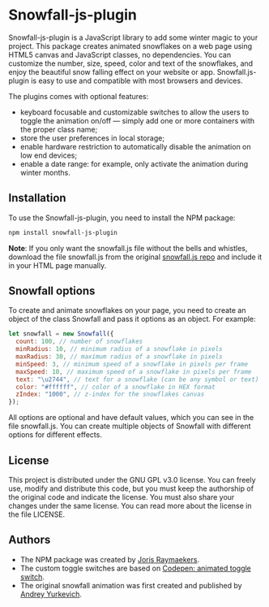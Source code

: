 # Snowfall-js-plugin

Snowfall-js-plugin is a JavaScript library to add some winter magic to your project. This package creates animated snowflakes on a web page using HTML5 canvas and JavaScript classes, no dependencies. You can customize the number, size, speed, color and text of the snowflakes, and enjoy the beautiful snow falling effect on your website or app. Snowfall.js-plugin is easy to use and compatible with most browsers and devices.

The plugins comes with optional features:

- keyboard focusable and customizable switches to allow the users to toggle the animation on/off — simply add one or more containers with the proper class name;
- store the user preferences in local storage;
- enable hardware restriction to automatically disable the animation on low end devices;
- enable a date range: for example, only activate the animation during winter months.

## Installation

To use the Snowfall-js-plugin, you need to install the NPM package:

```bash
npm install snowfall-js-plugin
```

**Note**: If you only want the snowfall.js file without the bells and whistles, download the file snowfall.js from the original [snowfall.js repo](https://github.com/Andrey-1988-dev/snowfall-js) and include it in your HTML page manually.

## Snowfall options

To create and animate snowflakes on your page, you need to create an object of the class Snowfall and pass it options as an object. For example:

```javascript
let snowfall = new Snowfall({
  count: 100, // number of snowflakes
  minRadius: 10, // minimum radius of a snowflake in pixels
  maxRadius: 30, // maximum radius of a snowflake in pixels
  minSpeed: 3, // minimum speed of a snowflake in pixels per frame
  maxSpeed: 10, // maximum speed of a snowflake in pixels per frame
  text: "\u2744", // text for a snowflake (can be any symbol or text)
  color: "#ffffff", // color of a snowflake in HEX format
  zIndex: "1000", // z-index for the snowflakes canvas
});
```

All options are optional and have default values, which you can see in the file snowfall.js. You can create multiple objects of Snowfall with different options for different effects.

## License

This project is distributed under the GNU GPL v3.0 license. You can freely use, modify and distribute this code, but you must keep the authorship of the original code and indicate the license. You must also share your changes under the same license. You can read more about the license in the file LICENSE.

## Authors

- The NPM package was created by [Joris Raymaekers](https://liondigits.com "Lion Digits").
- The custom toggle switches are based on [Codepen: animated toggle switch](https://codepen.io/jorishr/pen/xxxPPLP "Codepen Joris Raymaekers").
- The original snowfall animation was first created and published by [Andrey Yurkevich](https://github.com/Andrey-1988-dev "Andrey Yurkevich").
